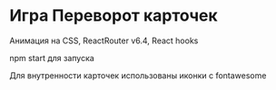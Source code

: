 # Игра Переворот карточек

Анимация на CSS, ReactRouter v6.4, React hooks

npm start для запуска

Для внутренности карточек использованы иконки с fontawesome
